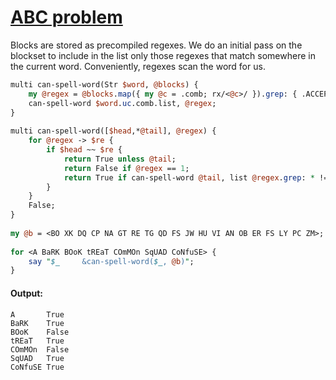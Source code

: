 [1]: https://rosettacode.org/wiki/ABC_problem

# [ABC problem][1]





Blocks are stored as precompiled regexes. We do an initial pass on the blockset to include in the list only those regexes that match somewhere in the current word.  Conveniently, regexes scan the word for us.

```perl
multi can-spell-word(Str $word, @blocks) {
    my @regex = @blocks.map({ my @c = .comb; rx/<@c>/ }).grep: { .ACCEPTS($word.uc) }
    can-spell-word $word.uc.comb.list, @regex;
}
 
multi can-spell-word([$head,*@tail], @regex) {
    for @regex -> $re {
        if $head ~~ $re {
            return True unless @tail;
            return False if @regex == 1;
            return True if can-spell-word @tail, list @regex.grep: * !=== $re;
        }
    }
    False;
}
 
my @b = <BO XK DQ CP NA GT RE TG QD FS JW HU VI AN OB ER FS LY PC ZM>;
 
for <A BaRK BOoK tREaT COmMOn SqUAD CoNfuSE> {
    say "$_     &can-spell-word($_, @b)";
}
```

#### Output:
```
A       True
BaRK    True
BOoK    False
tREaT   True
COmMOn  False
SqUAD   True
CoNfuSE True
```
